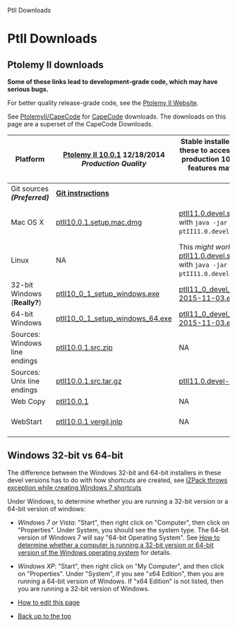 PtII Downloads

PtII Downloads
==============

Ptolemy II downloads
--------------------

**Some of these links lead to development-grade code, which may have serious bugs.**

For better quality release-grade code, see the [Ptolemy II Website](http://ptolemy.eecs.berkeley.edu/ptolemyII).

See [PtolemyII/CapeCode](http://accessors.org/wiki/PtolemyII) for [CapeCode](http://capecode.org) downloads. The downloads on this page are a superset of the CapeCode Downloads.

| Platform | [Ptolemy II 10.0.1](http://ptolemy.eecs.berkeley.edu/ptolemyII/ptII10.0/) 12/18/2014 _Production Quality_ | Stable installers 11/03/2015. Use these to access features since the production 10.0.1 release. Not all features may work. _Tested by hand_ | Most Recent Nightly Build _Experimental, not tested by hand_ |
| --- | --- | --- | --- |
| Git sources **_(Preferred)_** | **[Git instructions](http://chess.eecs.berkeley.edu/ptexternal)** |
| Mac OS X | [ptII10.0.1.setup.mac.dmg](http://ptolemy.eecs.berkeley.edu/ptolemyII/ptII10.0/ptII10.0.1.setup.mac.dmg) | [ptII11.0.devel.setup.mac.jar](http://chess.eecs.berkeley.edu/ptexternal/nightly/stable/ptII11.0.devel.setup.mac.jar) (invoke with `java -jar ptII11.0.devel.setup.mac.jar`) | [ptII11.0.devel.setup.mac.app.tar.gz](https://github.com/icyphy/ptII/releases/download/nightly/ptII11.0.devel.setup.mac.app.tar.gz) (Untar, then right click on the .app file and select Open. See [Notes for Mac OS X](http://ptolemy.eecs.berkeley.edu/ptolemyII/ptII10.0/mac.htm)
| Linux | NA | This _might work_: [ptII11.0.devel.setup.mac.jar](http://chess.eecs.berkeley.edu/ptexternal/nightly/stable/ptII11.0.devel.setup.mac.jar) (invoke with `java -jar ptII11.0.devel.setup.mac.jar`) | [ptII11.0.devel.setup.linux.tar.gz](https://github.com/icyphy/ptII/releases/download/nightly/ptII11.0.devel.setup.linux.tar.gz) (Untar, then invoke `java -jar ptII11.0.devel.setup.jar` |
| 32-bit Windows (**Really?**) | [ptII10\_0\_1\_setup\_windows.exe](http://ptolemy.eecs.berkeley.edu/ptolemyII/ptII10.0/ptII10_0_1_setup_windows.exe) | [ptII11\_0\_devel\_setup\_windows-2015-11-03.exe](http://chess.eecs.berkeley.edu/ptexternal/nightly/stable/ptII11_0_devel_setup_windows-2015-11-03.exe) | NA |
| 64-bit Windows | [ptII10\_0\_1\_setup\_windows_64.exe](http://ptolemy.eecs.berkeley.edu/ptolemyII/ptII10.0/ptII10_0_1_setup_windows_64.exe) | [ptII11\_0\_devel\_setup\_windows_64-2015-11-03.exe](http://chess.eecs.berkeley.edu/ptexternal/nightly/stable/ptII11_0_devel_setup_windows_64-2015-11-03.exe) | [ptII11\_0\_devel\_setup\_windows_64.exe](https://github.com/icyphy/ptII/releases/download/nightly/ptII11_0_devel_setup_windows_64.exe) |
| Sources: Windows line endings | [ptII10.0.1.src.zip](http://ptolemy.eecs.berkeley.edu/ptolemyII/ptII10.0/ptII10.0.1.src.zip) | NA | [ptII11.0.devel.src.zip](https://github.com/icyphy/ptII/releases/download/nightly/ptII11.0.devel.src.zip) |
| Sources: Unix line endings | [ptII10.0.1.src.tar.gz](http://ptolemy.eecs.berkeley.edu/ptolemyII/ptII10.0/ptII10.0.1.src.tar.gz) | [ptII11.0.devel-2015-11-03.tar.gz](http://chess.eecs.berkeley.edu/ptexternal/nightly/stable/ptII11.0.devel-2015-11-03.tar.gz) | [ptII11.0.devel.src.tar](https://github.com/icyphy/ptII/releases/download/nightly/ptII11.0.devel.src.tar) ([Eclipse instructions](http://chess.eecs.berkeley.edu/ptexternal/nightly/doc/eclipse/index.htm))
| Web Copy | [ptII10.0.1](http://ptolemy.eecs.berkeley.edu/ptolemyII/ptII10.0/ptII10.0.1/doc/index.htm) | NA | NA |
| WebStart | [ptII10.0.1 vergil.jnlp](http://ptolemy.eecs.berkeley.edu/ptolemyII/ptII10.0/jnlp-10.0.1/vergil.jnlp) | NA | [ptII11.0.devel vergil.jnlp](https://ptolemy.berkeley.edu/ptolemyII/ptII11.0/jnlp-11.0.devel/vergil.jnlp), [ptII 11.0.devel vergilSpace.jnlp](https://ptolemy.berkeley.edu/ptolemyII/ptII11.0/jnlp-11.0.devel/vergilSpace.jnlp) _Not updated every night_

Windows 32-bit vs 64-bit
------------------------

The difference between the Windows 32-bit and 64-bit installers in these devel versions has to do with how shortcuts are created, see [IZPack throws exception while creating Windows 7 shortcuts](https://izpack.atlassian.net/browse/IZPACK-506)

Under Windows, to determine whether you are running a 32-bit version or a 64-bit version of windows:

*   _Windows 7 or Vista_: "Start", then right click on "Computer", then click on "Properties". Under System, you should see the system type. The 64-bit version of Windows 7 will say "64-bit Operating System". See [How to determine whether a computer is running a 32-bit version or 64-bit version of the Windows operating system](https://support.microsoft.com/en-us/help/827218/how-to-determine-whether-a-computer-is-running-a-32-bit-version-or-64) for details.
*   _Windows XP_: "Start", then right click on "My Computer", and then click on "Properties". Under "System", if you see "x64 Edition", then you are running a 64-bit version of Windows. If "x64 Edition" is not listed, then you are running a 32-bit version of Windows.

*   [How to edit this page](../edit.html)
*   [Back up to the top](../index.html)
